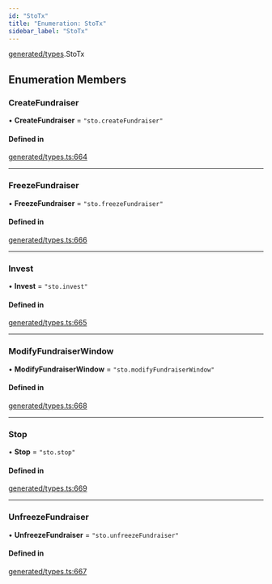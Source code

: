 ```yaml
---
id: "StoTx"
title: "Enumeration: StoTx"
sidebar_label: "StoTx"
---
```


[generated/types](../../../../modules/Generated/Types/Types.md).StoTx

## Enumeration Members

### CreateFundraiser

• **CreateFundraiser** = ``"sto.createFundraiser"``

#### Defined in

[generated/types.ts:664](https://github.com/PolymeshAssociation/polymesh-sdk/blob/95e180d2/src/generated/types.ts#L664)

___

### FreezeFundraiser

• **FreezeFundraiser** = ``"sto.freezeFundraiser"``

#### Defined in

[generated/types.ts:666](https://github.com/PolymeshAssociation/polymesh-sdk/blob/95e180d2/src/generated/types.ts#L666)

___

### Invest

• **Invest** = ``"sto.invest"``

#### Defined in

[generated/types.ts:665](https://github.com/PolymeshAssociation/polymesh-sdk/blob/95e180d2/src/generated/types.ts#L665)

___

### ModifyFundraiserWindow

• **ModifyFundraiserWindow** = ``"sto.modifyFundraiserWindow"``

#### Defined in

[generated/types.ts:668](https://github.com/PolymeshAssociation/polymesh-sdk/blob/95e180d2/src/generated/types.ts#L668)

___

### Stop

• **Stop** = ``"sto.stop"``

#### Defined in

[generated/types.ts:669](https://github.com/PolymeshAssociation/polymesh-sdk/blob/95e180d2/src/generated/types.ts#L669)

___

### UnfreezeFundraiser

• **UnfreezeFundraiser** = ``"sto.unfreezeFundraiser"``

#### Defined in

[generated/types.ts:667](https://github.com/PolymeshAssociation/polymesh-sdk/blob/95e180d2/src/generated/types.ts#L667)
